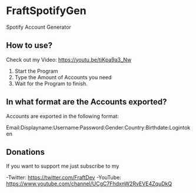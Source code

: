 # FraftSpotifyGen
Spotify Account Generator

## How to use?

  Check out my Video: https://youtu.be/tjKpa9a3_Nw

  1. Start the Program
  2. Type the Amount of Accounts you need
  3. Wait for the Program to finish.
  
## In what format are the Accounts exported?

  Accounts are exported in the following format:
  
  Email:Displayname:Username:Password:Gender:Country:Birthdate:Logintoken
  
## Donations
  
  If you want to support me just subscribe to my 
  
  -Twitter: https://twitter.com/FraftDev
  -YouTube: https://www.youtube.com/channel/UCgC7FhdxnW2RvEVE4ZquDkQ
